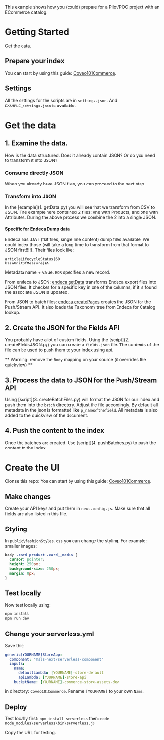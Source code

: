 This example shows how you (could) prepare for a Pilot/POC project with an ECommerce catalog.

# Getting Started
Get the data.

## Prepare your index
You can start by using this guide: [Coveo101Commerce](https://github.com/coveo/Coveo101Commerce/tree/master/_Setup).


## Settings
All the settings for the scripts are in `settings.json`. And `EXAMPLE_settings.json` is available.

# Get the data
## 1. Examine the data.
How is the data structured. Does it already contain JSON? Or do you need to transform it into JSON?

### Consume directly JSON
When you already have JSON files, you can proceed to the next step.

### Transform into JSON
In the [example](1. getData.py) you will see that we transform from CSV to JSON.
The example here contained 2 files: one with Products, and one with Attributes. During the above process we combine the 2 into a single JSON.

#### Specific for Endeca Dump data
Endeca has .DAT (flat files, single line content) dump files available. We could index those (will take a long time to transform from that format to JSON first!!!!).
Their files look like:
```
articleLifecycleStatus|60
baseUnitOfMeasure|EA
```
Metadata name + value.
`EOR` specifies a new record.

From endeca to JSON:
[endeca getData](ENDECA_1_getData.py) transforms Endeca export files into JSON files. It checkes for a specific key in one of the columns, if it is found the associate JSON is updated.

From JSON to batch files:
[endeca createPages](ENDECA_2_createPages.py) creates the JSON for the Push/Stream API. It also loads the Taxonomy tree from Endeca for Catalog lookup.


## 2. Create the JSON for the Fields API
You probably have a lot of custom fields. Using the [script](2. createFieldsJSON.py) you can create a `fields.json` file. The contents of the file can be used to push them to your index using [api](https://platform.cloud.coveo.com/docs?urls.primaryName=Field#/Fields/rest_organizations_paramId_indexes_fields_batch_create_post).

** Warning: remove the `Body` mapping on your source (it overrides the quickview) **


## 3. Process the data to JSON for the Push/Stream API
Using [script](3. createBatchFiles.py) will format the JSON for our index and push them into the `batch` directory.
Adjust the file accordingly.
By default all metadata in the json is formatted like `p_nameofthefield`. All metadata is also added to the quickview of the document.


## 4. Push the content to the index
Once the batches are created. Use [script](4. pushBatches.py) to push the content to the index.

# Create the UI
Clonse this repo: You can start by using this guide: [Coveo101Commerce](https://github.com/coveo/Coveo101Commerce/tree/master/_Setup).

## Make changes
Create your API keys and put them in `next.config.js`. Make sure that all fields are also listed in this file.

## Styling
In `public\fashionStyles.css` you can change the styling. For example: smaller images:
```css
body .card-product .card__media {
  cursor: pointer;
  height: 250px;
  background-size: 250px;
  margin: 0px;
}
```


## Test locally
Now test locally using:
```cmd
npm install
npm run dev
```

## Change your serverless.yml
Save this:
```yml
generic[YOURNAME]StoreApp:
  component: "@sls-next/serverless-component"
  inputs:
    name:
      defaultLambda: [YOURNAME]-store-default
      apiLambda: [YOURNAME]-store-api
    bucketName: [YOURNAME]-commerce-store-assets-dev

```

in directory: `Coveo101Commerce`.
Rename `[YOURNAME]` to your own `Name`.

## Deploy
Test locally first:
`npm install serverless`
then:
`node node_modules\serverless\bin\serverless.js`

Copy the URL for testing.
